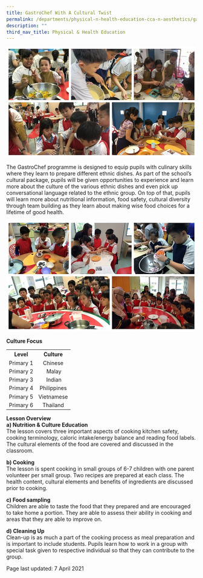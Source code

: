 ```yaml
---
title: GastroChef With A Cultural Twist
permalink: /departments/physical-n-health-education-cca-n-aesthetics/gastrochef-with-a-cultural-twist/
description: ""
third_nav_title: Physical & Health Education
---
```


<img src="/images/gastro1.jpg">
<p>The GastroChef programme is designed to equip pupils with culinary skills where they learn to prepare different ethnic dishes. As part of the school&rsquo;s cultural package, pupils will be given opportunities to experience and learn more about the culture of the various ethnic dishes and even pick up conversational language related to the ethnic group. On top of that, pupils will learn more about nutritional information, food safety, cultural diversity through team building as they learn about making wise food choices for a lifetime of good health.</p>
<img src="/images/gastro2.jpg">
<p><strong>Culture Focus&nbsp;</strong></p>
<table style="margin-left: auto; margin-right: auto;">
<tbody>
<tr>
<th style="text-align: center;">Level</th>
<th style="text-align: center;">Culture</th>
</tr>
<tr style="text-align: center;">
<td>Primary 1</td>
<td>Chinese</td>
</tr>
<tr style="text-align: center;">
<td>Primary 2</td>
<td>&nbsp;Malay</td>
</tr>
<tr style="text-align: center;">
<td>Primary 3</td>
<td>&nbsp;Indian</td>
</tr>
<tr style="text-align: center;">
<td>Primary 4</td>
<td>Philippines</td>
</tr>
<tr style="text-align: center;">
<td>Primary 5</td>
<td>Vietnamese</td>
</tr>
<tr style="text-align: center;">
<td>Primary 6</td>
<td>Thailand</td>
</tr>
</tbody>
</table>
<p><strong>Lesson Overview<br /></strong><strong>a) Nutrition &amp; Culture Education<br /></strong>The lesson covers three important aspects of cooking kitchen safety, cooking terminology, caloric intake/energy balance and reading food labels. The cultural elements of the food are covered and discussed in the classroom.</p>
<p><strong>b) Cooking<br /></strong>The lesson is spent cooking in small groups of 6-7 children with one parent volunteer per small group. Two recipes are prepared at each class. The health content, cultural elements and benefits of ingredients are discussed prior to cooking.</p>
<p><strong>c) Food sampling<br /></strong>Children are able to taste the food that they prepared and are encouraged to take home a portion. They are able to assess their ability in cooking and areas that they are able to improve on.</p>
<p><strong>d) Cleaning Up<br /></strong>Clean-up is as much a part of the cooking process as meal preparation and is important to include students. Pupils learn how to work in a group with special task given to respective individual so that they can contribute to the group.</p>
<p>Page last updated: 7 April 2021</p>